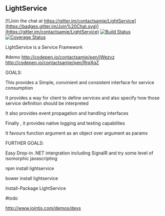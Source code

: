 ## LightService

[![Join the chat at https://gitter.im/contactsamie/LightService](https://badges.gitter.im/Join%20Chat.svg)](https://gitter.im/contactsamie/LightService) 
[![Build Status](https://travis-ci.org/contactsamie/LightService.svg)](https://travis-ci.org/contactsamie/LightService)
[![Coverage Status](https://coveralls.io/repos/github/contactsamie/LightService/badge.svg?branch=master)](https://coveralls.io/github/contactsamie/LightService?branch=master)


LightService is a Service Framework 

#demo
http://codepen.io/contactsamie/pen/jWezvz
http://codepen.io/contactsamie/pen/RrqXqZ

GOALS: 

This provides a Simple, convinient and consistent interface for service consumption

It provides a way for client to define services and also specify how those service definition should be interpreted

It also provides event propagation and handling interfaces

Finally , it provides native logging and testing capabilites

It favours function argument as an object over argument as params

FURTHER GOALS:

Easy Drop-in .NET intergration including SignalR 
and try some level of isomorphic javascripting



npm install lightservice

bower install lightservice

Install-Package LightService

#todo

http://www.jointjs.com/demos/devs

